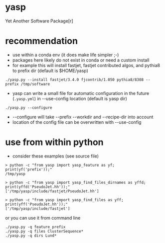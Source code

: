 # yasp

Yet Another Software Package[r]

# recommendation

- use within a conda env (it does make life simpler ;-)
- packages here likely do not exist in conda or need a custom install
- for example this will install fastjet, fastjet contributed algos, and pythia8 to prefix dir (default is $HOME/yasp)

```
./yasp.py --install fastjet/3.4.0 fjcontrib/1.050 pythia8/8308 --prefix /tmp/software
```

- yasp can write a small file for automatic configuration in the future (`.yasp.yml`) in --use-config location (default is yasp dir)
```
./yasp.py --configure
```

- --configure will take --prefix --workdir and --recipe-dir into account
- location of the config file can be overwritten with --use-config

# use from within python

- consider these examples (see source file)

```
> python -c "from yasp import yasp_feature as yf; print(yf('prefix'));" 
/tmp/yasp

> python -c "from yasp import yasp_find_files_dirnames as yffd; print(yffd('PseudoJet.hh'));"
['/tmp/yasp/include/fastjet/PseudoJet.hh']

> python -c "from yasp import yasp_find_files as yff; print(yff('PseudoJet.hh'));"
['/tmp/yasp/include/fastjet']
```

or you can use it from command line

```
./yasp.py -q feature prefix
./yasp.py -q files ClusterSequence*
./yasp.py -q dirs Lund*
```
